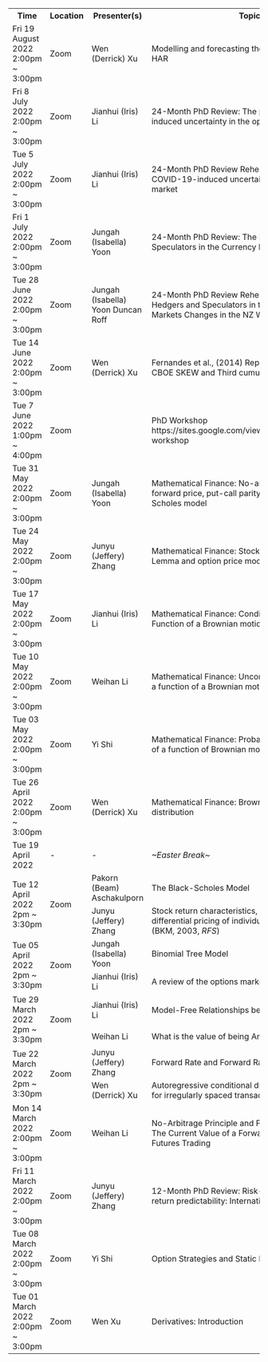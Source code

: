 


<table>
<tbody>
<tr>
<th style="width: 17.5%;">Time</th>
<th style="width: 10%;">Location</th>
<th style="width: 15%;">Presenter(s)</th>
<th style="width: 57.5%;">Topic</th>
</tr>
<tr>
<td>Fri 19 August 2022
2:00pm ~ 3:00pm</td>
<td><a style="text-decoration: none;" href="https://otago.zoom.us/j/96781835240">Zoom</a></td>
<td>Wen (Derrick) Xu</td>
<td>Modelling and forecasting the CBOE VIX with TVP-HAR</td>
</tr>
<tr>
<td>Fri 8 July 2022
2:00pm ~ 3:00pm</td>
<td><a style="text-decoration: none;" href="https://otago.zoom.us/j/6867818251">Zoom</a></td>
<td><a style="text-decoration: none;" href="https://sites.google.com/view/jianhuili/">Jianhui (Iris) Li</a></td>
<td>24-Month PhD Review:
The price of COVID-19-induced uncertainty in the options market</td>
</tr>
<tr>
<td>Tue 5 July 2022
2:00pm ~ 3:00pm</td>
<td><a style="text-decoration: none;" href="https://otago.zoom.us/j/96781835240">Zoom</a></td>
<td><a style="text-decoration: none;" href="https://sites.google.com/view/jianhuili/">Jianhui (Iris) Li</a></td>
<td>24-Month PhD Review Rehearsal:
The price of COVID-19-induced uncertainty in the options market</td>
</tr>
<tr>
<td>Fri 1 July 2022
2:00pm ~ 3:00pm</td>
<td><a style="text-decoration: none;" href="https://otago.zoom.us/j/6867818251">Zoom</a></td>
<td><a style="text-decoration: none;" href="https://isabellayoon.github.io/">Jungah (Isabella) Yoon</a></td>
<td>24-Month PhD Review:
The Role of Hedgers and Speculators in the Currency Futures Markets</td>
</tr>
<tr>
<td>Tue 28 June 2022
2:00pm ~ 3:00pm</td>
<td><a style="text-decoration: none;" href="https://otago.zoom.us/j/96781835240">Zoom</a></td>
<td><a style="text-decoration: none;" href="https://isabellayoon.github.io/">Jungah (Isabella) Yoon</a>
Duncan Roff</td>
<td>24-Month PhD Review Rehearsal:
The Role of Hedgers and Speculators in the Currency Futures Markets
Changes in the NZ WMP Option Market</td>
</tr>
<tr>
<td>Tue 14 June 2022
2:00pm ~ 3:00pm</td>
<td><a style="text-decoration: none;" href="https://otago.zoom.us/j/96781835240">Zoom</a></td>
<td>Wen (Derrick) Xu</td>
<td>Fernandes et al., (2014) Replicate and Extension on CBOE SKEW and Third cumulants</td>
</tr>
<tr>
<td>Tue 7 June 2022
1:00pm ~ 4:00pm</td>
<td><a style="text-decoration: none;" href="https://otago.zoom.us/j/96169284919">Zoom</a></td>
<td></td>
<td>PhD Workshop
https://sites.google.com/view/uoworkshop/current-workshop</td>
</tr>
<tr>
<td>Tue 31 May 2022
2:00pm ~ 3:00pm</td>
<td><a style="text-decoration: none;" href="https://otago.zoom.us/j/96781835240">Zoom</a></td>
<td><a style="text-decoration: none;" href="https://isabellayoon.github.io/">Jungah (Isabella) Yoon</a></td>
<td>Mathematical Finance:
No-arbitrage principle, forward price, put-call parity and the Black-Scholes model</td>
</tr>
<tr>
<td>Tue 24 May 2022
2:00pm ~ 3:00pm</td>
<td><a style="text-decoration: none;" href="https://otago.zoom.us/j/96781835240">Zoom</a></td>
<td><a style="text-decoration: none;" href="https://sites.google.com/view/jefferyzhang/home">Junyu (Jeffery) Zhang</a></td>
<td>Mathematical Finance:
Stock price model, Ito's Lemma and option price model</td>
</tr>
<tr>
<td>Tue 17 May 2022
2:00pm ~ 3:00pm</td>
<td><a style="text-decoration: none;" href="https://otago.zoom.us/j/96781835240">Zoom</a></td>
<td><a style="text-decoration: none;" href="https://sites.google.com/view/jianhuili/">Jianhui (Iris) Li</a></td>
<td>Mathematical Finance:
Conditional expectation of a Function of a Brownian motion and martingale</td>
</tr>
<tr>
<td>Tue 10 May 2022
2:00pm ~ 3:00pm</td>
<td><a style="text-decoration: none;" href="https://otago.zoom.us/j/96781835240">Zoom</a></td>
<td>Weihan Li</td>
<td>Mathematical Finance:
Unconditional expectation of a function of a Brownian motion</td>
</tr>
<tr>
<td>Tue 03 May 2022
2:00pm ~ 3:00pm</td>
<td><a style="text-decoration: none;" href="https://otago.zoom.us/j/96781835240">Zoom</a></td>
<td>Yi Shi</td>
<td>Mathematical Finance:
Probability density function of a function of Brownian motion</td>
</tr>
<tr>
<td>Tue 26 April 2022
2:00pm ~ 3:00pm</td>
<td><a style="text-decoration: none;" href="https://otago.zoom.us/j/96781835240">Zoom</a></td>
<td>Wen (Derrick) Xu</td>
<td>Mathematical Finance:
Brownian motion and normal distribution</td>
</tr>
<tr>
<td>Tue 19 April 2022</td>
<td>-</td>
<td>-</td>
<td><i>~Easter Break~</i></td>
</tr>
<tr>
<td rowspan="2">Tue 12 April 2022
2pm ~ 3:30pm</td>
<td rowspan="2"><a style="text-decoration: none;" href="https://otago.zoom.us/j/96781835240">Zoom</a></td>
<td><a style="text-decoration: none;" href="https://pbeama.github.io/">Pakorn (Beam) Aschakulporn</a></td>
<td>The Black-Scholes Model</td>
</tr>
<tr>
<td><a style="text-decoration: none;" href="https://sites.google.com/view/jefferyzhang/home">Junyu (Jeffery) Zhang</a></td>
<td>Stock return characteristics, skew laws, and the differential pricing of individual equity options (BKM, 2003, <i>RFS</i>)</td>
</tr>
<tr>
<td rowspan="2">Tue 05 April 2022
2pm ~ 3:30pm</td>
<td rowspan="2"><a style="text-decoration: none;" href="https://otago.zoom.us/j/96781835240">Zoom</a></td>
<td><a style="text-decoration: none;" href="https://isabellayoon.github.io/">Jungah (Isabella) Yoon</a></td>
<td>Binomial Tree Model</td>
</tr>
<tr>
<td><a style="text-decoration: none;" href="https://sites.google.com/view/jianhuili/">Jianhui (Iris) Li</a></td>
<td>A review of the options markets during COVID-19</td>
</tr>
<tr>
<td rowspan="2">Tue 29 March 2022
2pm ~ 3:30pm</td>
<td rowspan="2"><a style="text-decoration: none;" href="https://otago.zoom.us/j/96781835240">Zoom</a></td>
<td><a style="text-decoration: none;" href="https://sites.google.com/view/jianhuili/">Jianhui (Iris) Li</a></td>
<td>Model-Free Relationships between Option Prices</td>
</tr>
<tr>
<td>Weihan Li</td>
<td>What is the value of being American?</td>
</tr>
<tr>
<td rowspan="2">Tue 22 March 2022
2pm ~ 3:30pm</td>
<td rowspan="2"><a style="text-decoration: none;" href="https://otago.zoom.us/j/96781835240">Zoom</a></td>
<td><a style="text-decoration: none;" href="https://sites.google.com/view/jefferyzhang/home">Junyu (Jeffery) Zhang</a></td>
<td>Forward Rate and Forward Rate Agreements
Swaps</td>
</tr>
<tr>
<td>Wen (Derrick) Xu</td>
<td>Autoregressive conditional duration: A new model for irregularly spaced transaction data</td>
</tr>
<tr>
<td>Mon 14 March 2022
2:00pm ~ 3:00pm</td>
<td><a style="text-decoration: none;" href="https://otago.zoom.us/j/96781835240">Zoom</a></td>
<td>Weihan Li</td>
<td>No-Arbitrage Principle and Forward Price Formula
The Current Value of a Forward Contract and Futures Trading</td>
</tr>
<tr>
<td>Fri 11 March 2022
2:00pm ~ 3:00pm</td>
<td><a style="text-decoration: none;" href="https://otago.zoom.us/j/6867818251">Zoom</a></td>
<td><a style="text-decoration: none;" href="https://sites.google.com/view/jefferyzhang/home">Junyu (Jeffery) Zhang</a></td>
<td>12-Month PhD Review: Risk-neutral moments and return predictability: International evidence</td>
</tr>
<tr>
<td>Tue 08 March 2022
2:00pm ~ 3:00pm</td>
<td><a style="text-decoration: none;" href="https://otago.zoom.us/j/96781835240">Zoom</a></td>
<td>Yi Shi</td>
<td>Option Strategies and Static Replication</td>
</tr>
<tr>
<td>Tue 01 March 2022
2:00pm ~ 3:00pm</td>
<td><a style="text-decoration: none;" href="https://otago.zoom.us/j/96781835240">Zoom</a></td>
<td>Wen Xu</td>
<td>Derivatives:
Introduction</td>
</tr>
</tbody>
</table>
